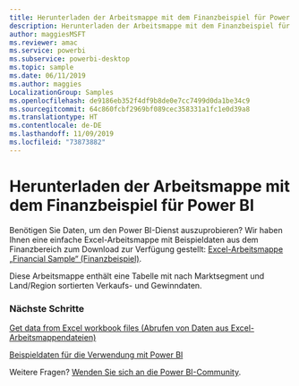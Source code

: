 ```yaml
---
title: Herunterladen der Arbeitsmappe mit dem Finanzbeispiel für Power BI
description: Herunterladen der Arbeitsmappe mit dem Finanzbeispiel für Power BI
author: maggiesMSFT
ms.reviewer: amac
ms.service: powerbi
ms.subservice: powerbi-desktop
ms.topic: sample
ms.date: 06/11/2019
ms.author: maggies
LocalizationGroup: Samples
ms.openlocfilehash: de9186eb352f4df9b8de0e7cc7499d0da1be34c9
ms.sourcegitcommit: 64c860fcbf2969bf089cec358331a1fc1e0d39a8
ms.translationtype: HT
ms.contentlocale: de-DE
ms.lasthandoff: 11/09/2019
ms.locfileid: "73873882"
---
```

# <a name="download-the-financial-sample-workbook-for-power-bi"></a>Herunterladen der Arbeitsmappe mit dem Finanzbeispiel für Power BI
Benötigen Sie Daten, um den Power BI-Dienst auszuprobieren? Wir haben Ihnen eine einfache Excel-Arbeitsmappe mit Beispieldaten aus dem Finanzbereich zum Download zur Verfügung gestellt: [Excel-Arbeitsmappe „Financial Sample“ (Finanzbeispiel)](https://go.microsoft.com/fwlink/?LinkID=521962).

Diese Arbeitsmappe enthält eine Tabelle mit nach Marktsegment und Land/Region sortierten Verkaufs- und Gewinndaten.

### <a name="next-steps"></a>Nächste Schritte
[Get data from Excel workbook files (Abrufen von Daten aus Excel-Arbeitsmappendateien)](service-excel-workbook-files.md)

[Beispieldaten für die Verwendung mit Power BI](sample-datasets.md)

Weitere Fragen? [Wenden Sie sich an die Power BI-Community](https://community.powerbi.com/).

